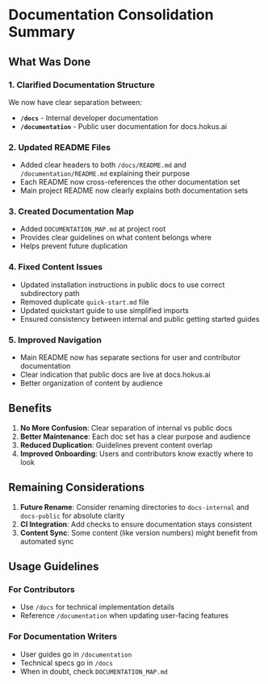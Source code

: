 # Documentation Consolidation Summary

## What Was Done

### 1. Clarified Documentation Structure

We now have clear separation between:
- **`/docs`** - Internal developer documentation
- **`/documentation`** - Public user documentation for docs.hokus.ai

### 2. Updated README Files

- Added clear headers to both `/docs/README.md` and `/documentation/README.md` explaining their purpose
- Each README now cross-references the other documentation set
- Main project README now clearly explains both documentation sets

### 3. Created Documentation Map

- Added `DOCUMENTATION_MAP.md` at project root
- Provides clear guidelines on what content belongs where
- Helps prevent future duplication

### 4. Fixed Content Issues

- Updated installation instructions in public docs to use correct subdirectory path
- Removed duplicate `quick-start.md` file
- Updated quickstart guide to use simplified imports
- Ensured consistency between internal and public getting started guides

### 5. Improved Navigation

- Main README now has separate sections for user and contributor documentation
- Clear indication that public docs are live at docs.hokus.ai
- Better organization of content by audience

## Benefits

1. **No More Confusion**: Clear separation of internal vs public docs
2. **Better Maintenance**: Each doc set has a clear purpose and audience
3. **Reduced Duplication**: Guidelines prevent content overlap
4. **Improved Onboarding**: Users and contributors know exactly where to look

## Remaining Considerations

1. **Future Rename**: Consider renaming directories to `docs-internal` and `docs-public` for absolute clarity
2. **CI Integration**: Add checks to ensure documentation stays consistent
3. **Content Sync**: Some content (like version numbers) might benefit from automated sync

## Usage Guidelines

### For Contributors
- Use `/docs` for technical implementation details
- Reference `/documentation` when updating user-facing features

### For Documentation Writers
- User guides go in `/documentation`
- Technical specs go in `/docs`
- When in doubt, check `DOCUMENTATION_MAP.md`